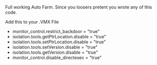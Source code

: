 Full working Auto Farm. Since you loosers pretent you wrote any of this code.

Add this to your .VMX File

* monitor_control.restrict_backdoor = "true"
* isolation.tools.getPtrLocation.disable = "true"
* isolation.tools.setPtrLocation.disable = "true"
* isolation.tools.setVersion.disable = "true"
* isolation.tools.getVersion.disable = "true"
* monitor_control.disable_directexec = "true" 
